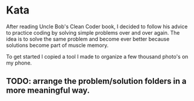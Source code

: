 # Kata

After reading Uncle Bob's Clean Coder book, I decided to follow his advice to practice coding by solving simple problems over and over again. The idea is to solve the same problem and become ever better because solutions become part of muscle memory. 

To get started I copied a tool I made to organize a few thousand photo's on my phone. 

## TODO: arrange the problem/solution folders in a more meaningful way.
